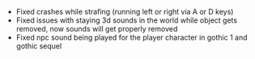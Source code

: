 - Fixed crashes while strafing (running left or right via A or D keys)
- Fixed issues with staying 3d sounds in the world while object gets removed, now sounds will get properly removed
- Fixed npc sound being played for the player character in gothic 1 and gothic sequel